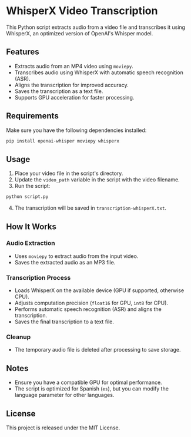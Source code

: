 # WhisperX Video Transcription

This Python script extracts audio from a video file and transcribes it using WhisperX, an optimized version of OpenAI's Whisper model.

## Features
- Extracts audio from an MP4 video using `moviepy`.
- Transcribes audio using WhisperX with automatic speech recognition (ASR).
- Aligns the transcription for improved accuracy.
- Saves the transcription as a text file.
- Supports GPU acceleration for faster processing.

## Requirements
Make sure you have the following dependencies installed:

```bash
pip install openai-whisper moviepy whisperx
```

## Usage
1. Place your video file in the script's directory.
2. Update the `video_path` variable in the script with the video filename.
3. Run the script:

```bash
python script.py
```

4. The transcription will be saved in `transcription-whisperX.txt`.

## How It Works
### Audio Extraction
- Uses `moviepy` to extract audio from the input video.
- Saves the extracted audio as an MP3 file.

### Transcription Process
- Loads WhisperX on the available device (GPU if supported, otherwise CPU).
- Adjusts computation precision (`float16` for GPU, `int8` for CPU).
- Performs automatic speech recognition (ASR) and aligns the transcription.
- Saves the final transcription to a text file.

### Cleanup
- The temporary audio file is deleted after processing to save storage.

## Notes
- Ensure you have a compatible GPU for optimal performance.
- The script is optimized for Spanish (`es`), but you can modify the language parameter for other languages.

## License
This project is released under the MIT License.
